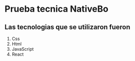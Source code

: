 # Prueba tecnica NativeBo

## Las tecnologias que se utilizaron fueron
1. Css
2. Html
3. JavaScript
4. React

